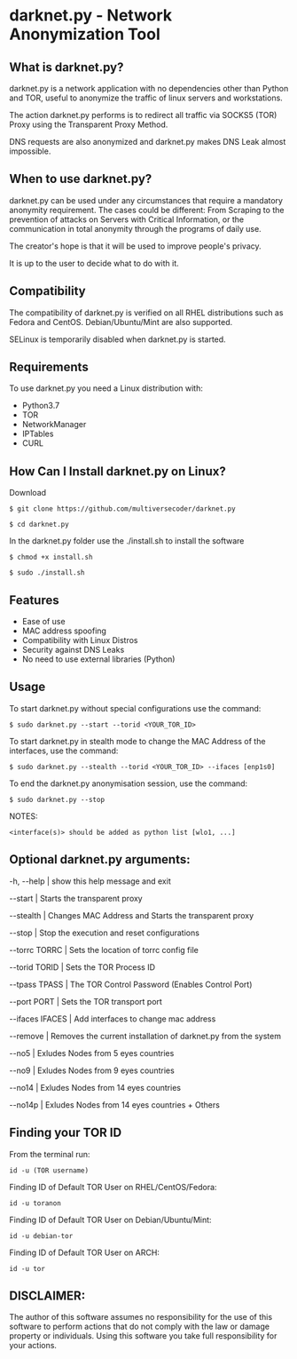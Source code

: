 # darknet.py - Network Anonymization Tool 

## What is darknet.py?

darknet.py is a network application with no dependencies other than Python and TOR, useful to anonymize the traffic of linux servers and workstations. 

The action darknet.py performs is to redirect all traffic via SOCKS5 (TOR) Proxy using the Transparent Proxy Method.

DNS requests are also anonymized and darknet.py makes DNS Leak almost impossible.

## When to use darknet.py?

darknet.py can be used under any circumstances that require a mandatory anonymity requirement. The cases could be different: From Scraping to the prevention of attacks on Servers with Critical Information, or the communication in total anonymity through the programs of daily use.

The creator's hope is that it will be used to improve people's privacy.

It is up to the user to decide what to do with it.

## Compatibility

The compatibility of darknet.py is verified on all RHEL distributions such as Fedora and CentOS. Debian/Ubuntu/Mint are also supported.

SELinux is temporarily disabled when darknet.py is started.

## Requirements

To use darknet.py you need a Linux distribution with:

- Python3.7
- TOR
- NetworkManager
- IPTables
- CURL

## How Can I Install darknet.py on Linux?
Download

`$ git clone https://github.com/multiversecoder/darknet.py `

`$ cd darknet.py`

In the darknet.py folder use the ./install.sh to install the software

`$ chmod +x install.sh`

`$ sudo ./install.sh`

## Features

- Ease of use
- MAC address spoofing
- Compatibility with Linux Distros
- Security against DNS Leaks
- No need to use external libraries (Python)

## Usage

To start darknet.py without special configurations use the command:
    
`$ sudo darknet.py --start --torid <YOUR_TOR_ID>`
    
To start darknet.py in stealth mode to change the MAC Address of the interfaces, use the command:
    
`$ sudo darknet.py --stealth --torid <YOUR_TOR_ID> --ifaces [enp1s0]`
    
To end the darknet.py anonymisation session, use the command:

`$ sudo darknet.py --stop`

NOTES:
    
    <interface(s)> should be added as python list [wlo1, ...]


## Optional darknet.py arguments:
  
  -h, --help | show this help message and exit

  --start | Starts the transparent proxy

  --stealth | Changes MAC Address and Starts the transparent proxy

  --stop | Stop the execution and reset configurations

  --torrc TORRC | Sets the location of torrc config file

  --torid TORID | Sets the TOR Process ID
  
  --tpass TPASS | The TOR Control Password (Enables Control Port)

  --port PORT | Sets the TOR transport port

  --ifaces IFACES | Add interfaces to change mac address
  
  --remove | Removes the current installation of darknet.py from the system
  
  --no5 | Exludes Nodes from 5 eyes countries
  
  --no9 | Exludes Nodes from 9 eyes countries
  
  --no14 | Exludes Nodes from 14 eyes countries
  
  --no14p | Exludes Nodes from 14 eyes countries + Others
  
## Finding your TOR ID

From the terminal run:
    
`id -u (TOR username)`
    
Finding ID of Default TOR User on RHEL/CentOS/Fedora:

`id -u toranon`

Finding ID of Default TOR User on Debian/Ubuntu/Mint:

`id -u debian-tor`

Finding ID of Default TOR User on ARCH:

`id -u tor`

## DISCLAIMER:
    
The author of this software assumes no responsibility for the use of this software to perform actions that do not comply with the law or damage property or individuals.
Using this software you take full responsibility for your actions.

